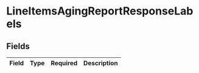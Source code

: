 # LineItemsAgingReportResponseLabels


## Fields

| Field       | Type        | Required    | Description |
| ----------- | ----------- | ----------- | ----------- |